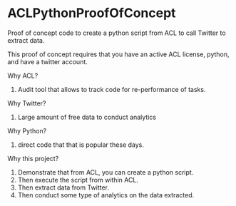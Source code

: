 # ACLPythonProofOfConcept
Proof of concept code to create a python script from ACL to call Twitter to extract data.   

This proof of concept requires that you have an active ACL license, python, and have a twitter account. 

Why ACL? 
1) Audit tool that allows to track code for re-performance of tasks. 

Why Twitter? 
1) Large amount of free data to conduct analytics 

Why Python? 
1) direct code that that is popular these days. 

Why this project? 
1) Demonstrate that from ACL, you can create a python script. 
2) Then execute the script from within ACL. 
3) Then extract data from Twitter. 
4) Then conduct some type of analytics on the data extracted.  

